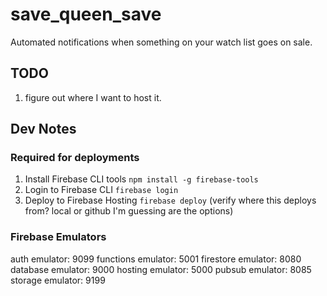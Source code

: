 # save_queen_save
Automated notifications when something on your watch list goes on sale.

## TODO

1. figure out where I want to host it.


## Dev Notes

### Required for deployments

1. Install Firebase CLI tools `npm install -g firebase-tools`
2. Login to Firebase CLI `firebase login`
3. Deploy to Firebase Hosting `firebase deploy` (verify where this deploys from? local or github I'm guessing are the options)


### Firebase Emulators

auth emulator: 9099
functions emulator: 5001
firestore emulator: 8080
database emulator: 9000
hosting emulator: 5000
pubsub emulator: 8085
storage emulator: 9199